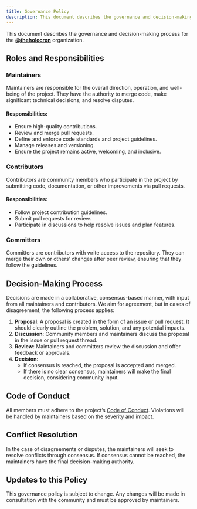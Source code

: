 ```yaml
---
title: Governance Policy
description: This document describes the governance and decision-making process for the @theholocron organization.
---
```


This document describes the governance and decision-making process for the [**@theholocron**](https://github.com/theholocron) organization.

## Roles and Responsibilities

### Maintainers

Maintainers are responsible for the overall direction, operation, and well-being of the project. They have the authority to merge code, make significant technical decisions, and resolve disputes.

#### Responsibilities:

* Ensure high-quality contributions.
* Review and merge pull requests.
* Define and enforce code standards and project guidelines.
* Manage releases and versioning.
* Ensure the project remains active, welcoming, and inclusive.

### Contributors

Contributors are community members who participate in the project by submitting code, documentation, or other improvements via pull requests.

#### Responsibilities:

* Follow project contribution guidelines.
* Submit pull requests for review.
* Participate in discussions to help resolve issues and plan features.

### Committers

Committers are contributors with write access to the repository. They can merge their own or others’ changes after peer review, ensuring that they follow the guidelines.

## Decision-Making Process

Decisions are made in a collaborative, consensus-based manner, with input from all maintainers and contributors. We aim for agreement, but in cases of disagreement, the following process applies:

1. **Proposal**: A proposal is created in the form of an issue or pull request. It should clearly outline the problem, solution, and any potential impacts.
2. **Discussion**: Community members and maintainers discuss the proposal in the issue or pull request thread.
3. **Review**: Maintainers and committers review the discussion and offer feedback or approvals.
4. **Decision**:
   - If consensus is reached, the proposal is accepted and merged.
   - If there is no clear consensus, maintainers will make the final decision, considering community input.

## Code of Conduct

All members must adhere to the project’s [Code of Conduct](../code-of-conduct/). Violations will be handled by maintainers based on the severity and impact.

## Conflict Resolution

In the case of disagreements or disputes, the maintainers will seek to resolve conflicts through consensus. If consensus cannot be reached, the maintainers have the final decision-making authority.

## Updates to this Policy

This governance policy is subject to change. Any changes will be made in consultation with the community and must be approved by maintainers.
